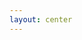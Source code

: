 ```yaml
---
layout: center
---
```


<LoadingBar speed="2" :text="['Vibing...', 'Cerebrating...', 'Thinking...', 'Loading...', 'lOaDInG...', 'Skulking...', 'Pondering...', 'Mustering…', 'Creeping...', 'Ruminating...']" />

<style>
</style>